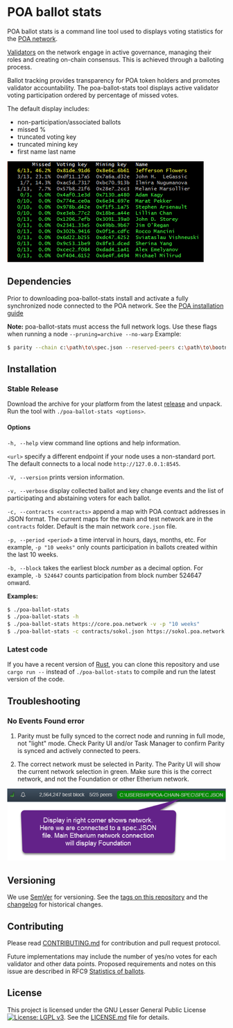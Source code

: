 # POA ballot stats

POA ballot stats is a command line tool used to displays voting statistics for the [POA network](https://poa.network/). 

[Validators](https://github.com/poanetwork/wiki/wiki/Role-of-Validator) on the network engage in active governance, managing their roles and creating on-chain consensus. This is achieved through a balloting process. 

Ballot tracking provides transparency for POA token holders and promotes validator accountability. The poa-ballot-stats tool displays active validator voting participation ordered by percentage of missed votes. 

The default display includes:
* non-participation/associated ballots
* missed %
* truncated voting key
* truncated mining key
* first name last name

![Screenshot](screenshot.png)


## Dependencies
Prior to downloading poa-ballot-stats install and activate a fully synchronized node connected to the POA network. See the [POA installation guide](https://github.com/poanetwork/wiki/wiki/POA-Installation)

**Note:** poa-ballot-stats must access the full network logs. Use these flags when running a node `--pruning=archive --no-warp`
Example:

```bash
$ parity --chain c:\path\to\spec.json --reserved-peers c:\path\to\bootnodes.txt --pruning=archive --no-warp
```

## Installation

### Stable Release

Download the archive for your platform from the latest [release](https://github.com/poanetwork/poa-ballot-stats/releases) and unpack. Run the tool with `./poa-ballot-stats <options>`.

#### Options

`-h, --help` view command line options and help information. 

`<url>` specify a different endpoint if your node uses a non-standard port. The default connects to a local node `http://127.0.0.1:8545`.

`-V, --version` prints version information.


`-v, --verbose` display collected ballot and key change events and the list of participating and abstaining voters for each ballot.

`-c, --contracts <contracts>`  append a map with POA contract addresses in JSON format. The current maps for the main and test network are in the `contracts` folder. Default is the main network `core.json` file.

`-p, --period <period>`  a time interval in hours, days, months, etc. For example, `-p "10 weeks"` only counts participation in ballots created within the last 10 weeks. 

`-b, --block` takes the earliest block _number_ as a decimal option. For example, `-b 524647` counts participation from block number 524647 onward.


**Examples:**

```bash
$ ./poa-ballot-stats
$ ./poa-ballot-stats -h
$ ./poa-ballot-stats https://core.poa.network -v -p "10 weeks"
$ ./poa-ballot-stats -c contracts/sokol.json https://sokol.poa.network -v
```

### Latest code

If you have a recent version of [Rust](https://www.rust-lang.org/), you can clone this repository and use `cargo run --` instead of `./poa-ballot-stats` to compile and run the latest version of the code.

## Troubleshooting

### No Events Found error

1.	Parity must be fully synced to the correct node and running in full mode, not "light" mode. Check Parity UI and/or Task Manager to confirm Parity is synced and actively connected to peers.

2.	The correct network must be selected in Parity. The Parity UI will show the current network selection in green. Make sure this is the correct network, and not the Foundation or other Etherium network.

![Screenshot](screenshot2.png)

## Versioning

We use [SemVer](http://semver.org/) for versioning. See the [tags on this repository](https://github.com/your/project/tags) and the [changelog](CHANGELOG.md) for historical changes.

## Contributing

Please read [CONTRIBUTING.md](CONTRIBUTING.md) for contribution and pull request protocol.

Future implementations may include the number of yes/no votes for each validator and other data points. Proposed requirements and notes on this issue are described in RFC9 [Statistics of ballots](https://github.com/poanetwork/RFC/issues/9).


## License

This project is licensed under the GNU Lesser General Public License [![License: LGPL v3](https://img.shields.io/badge/License-LGPL%20v3-blue.svg)](https://www.gnu.org/licenses/lgpl-3.0). See the [LICENSE.md](LICENSE.md) file for details.
